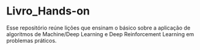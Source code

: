 # Livro_Hands-on
Esse repositório reúne lições que ensinam o básico sobre a aplicação de algoritmos de Machine/Deep Learning e Deep Reinforcement Learning em problemas práticos.
